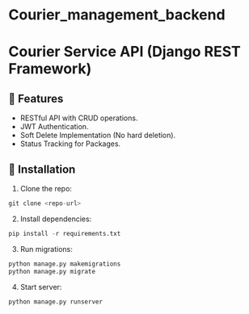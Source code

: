 # Courier_management_backend

# Courier Service API (Django REST Framework)

## 🚀 Features
- RESTful API with CRUD operations.
- JWT Authentication.
- Soft Delete Implementation (No hard deletion).
- Status Tracking for Packages.

## 🔧 Installation
1. Clone the repo:
```python
git clone <repo-url>
```


2. Install dependencies:
```python
pip install -r requirements.txt
```


3. Run migrations:
```python
python manage.py makemigrations
python manage.py migrate
```


4. Start server:
```python
python manage.py runserver
```
